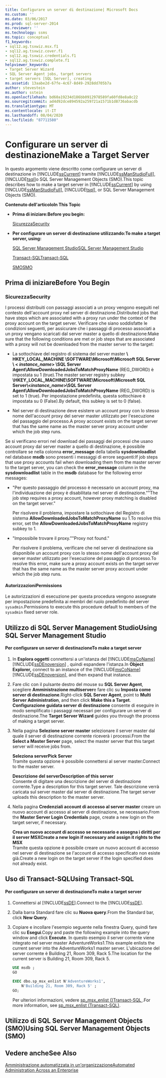 ```yaml
---
title: Configurare un server di destinazione| Microsoft Docs
ms.custom: ''
ms.date: 03/06/2017
ms.prod: sql-server-2014
ms.reviewer: ''
ms.technology: ssms
ms.topic: conceptual
f1_keywords:
- sql12.ag.tsxwiz.msx.f1
- sql12.ag.tsxwiz.cover.f1
- sql12.ag.tsxwiz.credentials.f1
- sql12.ag.tsxwiz.complete.f1
helpviewer_keywords:
- Target Server Wizard
- SQL Server Agent jobs, target servers
- target servers [SQL Server], creating
ms.assetid: 13aabe2d-67fe-4c67-8d49-2928dd705b7a
author: stevestein
ms.author: sstein
ms.openlocfilehash: bd60a19234d186bb0912978589fa60fd8e8a8c22
ms.sourcegitcommit: ad4d92dce894592a259721a1571b1d8736abacdb
ms.translationtype: MT
ms.contentlocale: it-IT
ms.lasthandoff: 08/04/2020
ms.locfileid: "87711580"
---
```

# <a name="make-a-target-server"></a><span data-ttu-id="a57e6-102">Configurare un server di destinazione</span><span class="sxs-lookup"><span data-stu-id="a57e6-102">Make a Target Server</span></span>
  <span data-ttu-id="a57e6-103">In questo argomento viene descritto come configurare un server di destinazione in [!INCLUDE[ssCurrent](../../includes/sscurrent-md.md)] tramite [!INCLUDE[ssManStudioFull](../../includes/ssmanstudiofull-md.md)], [!INCLUDE[tsql](../../includes/tsql-md.md)]o SQL Server Management Objects (SMO).</span><span class="sxs-lookup"><span data-stu-id="a57e6-103">This topic describes how to make a target server in [!INCLUDE[ssCurrent](../../includes/sscurrent-md.md)] by using [!INCLUDE[ssManStudioFull](../../includes/ssmanstudiofull-md.md)], [!INCLUDE[tsql](../../includes/tsql-md.md)], or SQL Server Management Objects (SMO).</span></span>  
  
 <span data-ttu-id="a57e6-104">**Contenuto dell'articolo**</span><span class="sxs-lookup"><span data-stu-id="a57e6-104">**In This Topic**</span></span>  
  
-   <span data-ttu-id="a57e6-105">**Prima di iniziare:**</span><span class="sxs-lookup"><span data-stu-id="a57e6-105">**Before you begin:**</span></span>  
  
     [<span data-ttu-id="a57e6-106">Sicurezza</span><span class="sxs-lookup"><span data-stu-id="a57e6-106">Security</span></span>](#Security)  
  
-   <span data-ttu-id="a57e6-107">**Per configurare un server di destinazione utilizzando:**</span><span class="sxs-lookup"><span data-stu-id="a57e6-107">**To make a target server, using:**</span></span>  
  
     [<span data-ttu-id="a57e6-108">SQL Server Management Studio</span><span class="sxs-lookup"><span data-stu-id="a57e6-108">SQL Server Management Studio</span></span>](#SSMSProcedure)  
  
     [<span data-ttu-id="a57e6-109">Transact-SQL</span><span class="sxs-lookup"><span data-stu-id="a57e6-109">Transact-SQL</span></span>](#TsqlProcedure)  
  
     [<span data-ttu-id="a57e6-110">SMO</span><span class="sxs-lookup"><span data-stu-id="a57e6-110">SMO</span></span>](#PowerShellProcedure)  
  
##  <a name="before-you-begin"></a><a name="BeforeYouBegin"></a> <span data-ttu-id="a57e6-111">Prima di iniziare</span><span class="sxs-lookup"><span data-stu-id="a57e6-111">Before You Begin</span></span>  
  
###  <a name="security"></a><a name="Security"></a> <span data-ttu-id="a57e6-112">Sicurezza</span><span class="sxs-lookup"><span data-stu-id="a57e6-112">Security</span></span>  
 <span data-ttu-id="a57e6-113">I processi distribuiti con passaggi associati a un proxy vengono eseguiti nel contesto dell'account proxy nel server di destinazione.</span><span class="sxs-lookup"><span data-stu-id="a57e6-113">Distributed jobs that have steps which are associated with a proxy run under the context of the proxy account on the target server.</span></span> <span data-ttu-id="a57e6-114">Verificare che siano soddisfatte le condizioni seguenti, per assicurare che i passaggi di processo associati a un proxy vengano scaricati dal server master a quello di destinazione:</span><span class="sxs-lookup"><span data-stu-id="a57e6-114">Make sure that the following conditions are met or job steps that are associated with a proxy will not be downloaded from the master server to the target:</span></span>  
  
-   <span data-ttu-id="a57e6-115">La sottochiave del registro di sistema del server master **\ HKEY_LOCAL_MACHINE \SOFTWARE\Microsoft\Microsoft SQL Server \\ < *instance_name*> \SQL Server Agent\AllowDownloadedJobsToMatchProxyName** (REG_DWORD) è impostata su 1 (true).</span><span class="sxs-lookup"><span data-stu-id="a57e6-115">The master server registry subkey **\HKEY_LOCAL_MACHINE\SOFTWARE\Microsoft\Microsoft SQL Server\\<*instance_name*>\SQL Server Agent\AllowDownloadedJobsToMatchProxyName** (REG_DWORD) is set to 1 (true).</span></span> <span data-ttu-id="a57e6-116">Per impostazione predefinita, questa sottochiave è impostata su 0 (False).</span><span class="sxs-lookup"><span data-stu-id="a57e6-116">By default, this subkey is set to 0 (false).</span></span>  
  
-   <span data-ttu-id="a57e6-117">Nel server di destinazione deve esistere un account proxy con lo stesso nome dell'account proxy del server master utilizzato per l'esecuzione del passaggio del processo.</span><span class="sxs-lookup"><span data-stu-id="a57e6-117">A proxy account exists on the target server that has the same name as the master server proxy account under which the job step runs.</span></span>  
  
 <span data-ttu-id="a57e6-118">Se si verificano errori nel download dei passaggi dei processi che usano account proxy dal server master a quello di destinazione, è possibile controllare se nella colonna **error_message** della tabella **sysdownloadlist** nel database **msdb** sono presenti i messaggi di errore seguenti:</span><span class="sxs-lookup"><span data-stu-id="a57e6-118">If job steps that use proxy accounts fail when downloading them from the master server to the target server, you can check the **error_message** column in the **sysdownloadlist** table in the **msdb** database for the following error messages:</span></span>  
  
-   <span data-ttu-id="a57e6-119">"Per questo passaggio del processo è necessario un account proxy, ma l'individuazione dei proxy è disabilitata nel server di destinazione."</span><span class="sxs-lookup"><span data-stu-id="a57e6-119">"The job step requires a proxy account, however proxy matching is disabled on the target server."</span></span>  
  
     <span data-ttu-id="a57e6-120">Per risolvere il problema, impostare la sottochiave del Registro di sistema **AllowDownloadedJobsToMatchProxyName** su 1.</span><span class="sxs-lookup"><span data-stu-id="a57e6-120">To resolve this error, set the **AllowDownloadedJobsToMatchProxyName** registry subkey to 1.</span></span>  
  
-   <span data-ttu-id="a57e6-121">"Impossibile trovare il proxy."</span><span class="sxs-lookup"><span data-stu-id="a57e6-121">"Proxy not found."</span></span>  
  
     <span data-ttu-id="a57e6-122">Per risolvere il problema, verificare che nel server di destinazione sia disponibile un account proxy con lo stesso nome dell'account proxy del server master utilizzato per l'esecuzione del passaggio di processo.</span><span class="sxs-lookup"><span data-stu-id="a57e6-122">To resolve this error, make sure a proxy account exists on the target server that has the same name as the master server proxy account under which the job step runs.</span></span>  
  
####  <a name="permissions"></a><a name="Permissions"></a> <span data-ttu-id="a57e6-123">Autorizzazioni</span><span class="sxs-lookup"><span data-stu-id="a57e6-123">Permissions</span></span>  
 <span data-ttu-id="a57e6-124">Le autorizzazioni di esecuzione per questa procedura vengono assegnate per impostazione predefinita ai membri del ruolo predefinito del server `sysadmin`.</span><span class="sxs-lookup"><span data-stu-id="a57e6-124">Permissions to execute this procedure default to members of the `sysadmin` fixed server role.</span></span>  
  
##  <a name="using-sql-server-management-studio"></a><a name="SSMSProcedure"></a> <span data-ttu-id="a57e6-125">Utilizzo di SQL Server Management Studio</span><span class="sxs-lookup"><span data-stu-id="a57e6-125">Using SQL Server Management Studio</span></span>  
  
#### <a name="to-make-a-target-server"></a><span data-ttu-id="a57e6-126">Per configurare un server di destinazione</span><span class="sxs-lookup"><span data-stu-id="a57e6-126">To make a target server</span></span>  
  
1.  <span data-ttu-id="a57e6-127">In **Esplora oggetti** connettersi a un'istanza del [!INCLUDE[msCoName](../../includes/msconame-md.md)] [!INCLUDE[ssDEnoversion](../../includes/ssdenoversion-md.md)] , quindi espandere l'istanza.</span><span class="sxs-lookup"><span data-stu-id="a57e6-127">In **Object Explorer,** connect to an instance of the [!INCLUDE[msCoName](../../includes/msconame-md.md)] [!INCLUDE[ssDEnoversion](../../includes/ssdenoversion-md.md)], and then expand that instance.</span></span>  
  
2.  <span data-ttu-id="a57e6-128">Fare clic con il pulsante destro del mouse su **SQL Server Agent**, scegliere **Amministrazione multiserver**e fare clic su **Imposta come server di destinazione**.</span><span class="sxs-lookup"><span data-stu-id="a57e6-128">Right-click **SQL Server Agent**, point to **Multi Server Administration**, and then click **Make this a Target**.</span></span> <span data-ttu-id="a57e6-129">**Configurazione guidata server di destinazione** consente di eseguire in modo semplificato i passaggi necessari per configurare un server di destinazione.</span><span class="sxs-lookup"><span data-stu-id="a57e6-129">The **Target Server Wizard** guides you through the process of making a target server.</span></span>  
  
3.  <span data-ttu-id="a57e6-130">Nella pagina **Selezione server master** selezionare il server master dal quale il server di destinazione corrente riceverà i processi.</span><span class="sxs-lookup"><span data-stu-id="a57e6-130">From the **Select a Master Server** page, select the master server that this target server will receive jobs from.</span></span>  
  
     <span data-ttu-id="a57e6-131">**Seleziona server**</span><span class="sxs-lookup"><span data-stu-id="a57e6-131">**Pick Server**</span></span>  
     <span data-ttu-id="a57e6-132">Tramite questa opzione è possibile connettersi al server master.</span><span class="sxs-lookup"><span data-stu-id="a57e6-132">Connect to the master server.</span></span>  
  
     <span data-ttu-id="a57e6-133">**Descrizione del server**</span><span class="sxs-lookup"><span data-stu-id="a57e6-133">**Description of this server**</span></span>  
     <span data-ttu-id="a57e6-134">Consente di digitare una descrizione del server di destinazione corrente.</span><span class="sxs-lookup"><span data-stu-id="a57e6-134">Type a description for this target server.</span></span> <span data-ttu-id="a57e6-135">Tale descrizione verrà caricata sul server master dal server di destinazione.</span><span class="sxs-lookup"><span data-stu-id="a57e6-135">The target server uploads this description to the master server.</span></span>  
  
4.  <span data-ttu-id="a57e6-136">Nella pagina **Credenziali account di accesso al server master** creare un nuovo account di accesso al server di destinazione, se necessario.</span><span class="sxs-lookup"><span data-stu-id="a57e6-136">From the **Master Server Login Credentials** page, create a new login on the target server, if necessary.</span></span>  
  
     <span data-ttu-id="a57e6-137">**Crea un nuovo account di accesso se necessario e assegna i diritti per il server MSX**</span><span class="sxs-lookup"><span data-stu-id="a57e6-137">**Create a new login if necessary and assign it rights to the MSX**</span></span>  
     <span data-ttu-id="a57e6-138">Tramite questa opzione è possibile creare un nuovo account di accesso nel server di destinazione se l'account di accesso specificato non esiste già.</span><span class="sxs-lookup"><span data-stu-id="a57e6-138">Create a new login on the target server if the login specified does not already exist.</span></span>  
  
##  <a name="using-transact-sql"></a><a name="TsqlProcedure"></a> <span data-ttu-id="a57e6-139">Uso di Transact-SQL</span><span class="sxs-lookup"><span data-stu-id="a57e6-139">Using Transact-SQL</span></span>  
  
#### <a name="to-make-a-target-server"></a><span data-ttu-id="a57e6-140">Per configurare un server di destinazione</span><span class="sxs-lookup"><span data-stu-id="a57e6-140">To make a target server</span></span>  
  
1.  <span data-ttu-id="a57e6-141">Connettersi al [!INCLUDE[ssDE](../../includes/ssde-md.md)].</span><span class="sxs-lookup"><span data-stu-id="a57e6-141">Connect to the [!INCLUDE[ssDE](../../includes/ssde-md.md)].</span></span>  
  
2.  <span data-ttu-id="a57e6-142">Dalla barra Standard fare clic su **Nuova query**.</span><span class="sxs-lookup"><span data-stu-id="a57e6-142">From the Standard bar, click **New Query**.</span></span>  
  
3.  <span data-ttu-id="a57e6-143">Copiare e incollare l'esempio seguente nella finestra Query, quindi fare clic su **Esegui**.</span><span class="sxs-lookup"><span data-stu-id="a57e6-143">Copy and paste the following example into the query window and click **Execute**.</span></span> <span data-ttu-id="a57e6-144">In questo esempio il server corrente viene integrato nel server master AdventureWorks1.</span><span class="sxs-lookup"><span data-stu-id="a57e6-144">This example enlists the current server into the AdventureWorks1 master server.</span></span> <span data-ttu-id="a57e6-145">L'ubicazione del server corrente è Building 21, Room 309, Rack 5.</span><span class="sxs-lookup"><span data-stu-id="a57e6-145">The location for the current server is Building 21, Room 309, Rack 5.</span></span>  
  
    ```sql
    USE msdb ;  
    GO  
  
    EXEC dbo.sp_msx_enlist N'AdventureWorks1',   
        N'Building 21, Room 309, Rack 5' ;   
    GO;  
    ```  
  
     <span data-ttu-id="a57e6-146">Per ulteriori informazioni, vedere [sp_msx_enlist &#40;&#41;Transact-SQL ](/sql/relational-databases/system-stored-procedures/sp-msx-enlist-transact-sql).</span><span class="sxs-lookup"><span data-stu-id="a57e6-146">For more information, see [sp_msx_enlist &#40;Transact-SQL&#41;](/sql/relational-databases/system-stored-procedures/sp-msx-enlist-transact-sql).</span></span>  
  
##  <a name="using-sql-server-management-objects-smo"></a><a name="PowerShellProcedure"></a><span data-ttu-id="a57e6-147">Utilizzo di SQL Server Management Objects (SMO)</span><span class="sxs-lookup"><span data-stu-id="a57e6-147">Using SQL Server Management Objects (SMO)</span></span>  
  
## <a name="see-also"></a><span data-ttu-id="a57e6-148">Vedere anche</span><span class="sxs-lookup"><span data-stu-id="a57e6-148">See Also</span></span>  
 [<span data-ttu-id="a57e6-149">Amministrazione automatizzata in un'organizzazione</span><span class="sxs-lookup"><span data-stu-id="a57e6-149">Automated Administration Across an Enterprise</span></span>](automated-administration-across-an-enterprise.md)  
